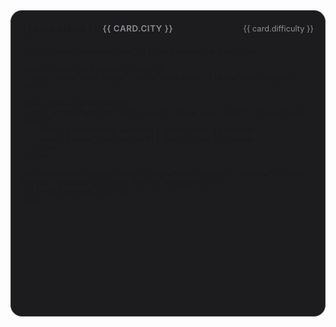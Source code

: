 <script setup>
const cards = [
  {
    status: '🟢',
    city: 'Симулятор Самары',
    difficulty: 'Сложность: ★★☆',
    scenario: '⚔️ Душа против системы',
    image: 'https://i.postimg.cc/mDw1xVz3/samara-korzh.jpg',
    specs: [
      { label: 'Игроки в фокусе', value: 'Корж, Skuratov, Surf Coffee, White Cup, Coffee Balance' },
      { label: 'Ядро симуляции', value: '~20 точек, формирующих эпицентр конкуренции' },
      { label: 'Вызов', value: 'Как масштабировать уют, не потеряв магию бренда?' }
    ],
    button: { text: 'Войти →', href: '/simulator/samara', secondary: false }
  },
  {
    status: '🟡',
    city: 'Симулятор Новосибирска',
    difficulty: 'Сложность: ★★★',
    scenario: '🎯 Массовость против премиума',
    image: 'https://i.postimg.cc/x15tDnzj/novosibirsk-skuratov-greenhouse.jpg',
    specs: [
      { label: 'Игроки в фокусе', value: 'Green House (массовость) vs. Skuratov (качество)' },
      { label: 'Ядро симуляции', value: '~100 точек двух ключевых титанов рынка' },
      { label: 'Вызов', 'value': 'Найти асимметричный ответ федеральному гиганту, вскрыв его внутренние противоречия' }
    ],
    button: { text: 'Следить →', href: '/simulator/novosibirsk', secondary: true }
  }
]
</script>

<div class="card-grid-container">
  <div v-for="card in cards" :key="card.city" class="simulator-card">
    <div class="card-header-row">
      <div class="card-header-left">
        <span class="status-dot">{{ card.status }}</span>
        <span class="card-city-title">{{ card.city }}</span>
      </div>
      <div class="card-header-right">
        <span class="card-difficulty">{{ card.difficulty }}</span>
      </div>
    </div>

    <div class="scenario-line">{{ card.scenario }}</div>

    <div class="card-image-wrapper">
      <img :src="card.image" :alt="card.city" class="card-image">
    </div>

    <div class="card-specs">
      <div v-for="spec in card.specs" :key="spec.label" class="spec-item">
        <span class="spec-label">{{ spec.label }}</span>
        <span class="spec-value">{{ spec.value }}</span>
      </div>
    </div>

    <a :href="card.button.href" class="card-button" :class="{ 'card-button--secondary': card.button.secondary }">
      {{ card.button.text }}
    </a>
  </div>
</div>

<style>
  :root {
    --brand-color: #C5F946;
    --panel-bg: #1c1c1e;
    --panel-border: #3a3a3c;
    --text-primary: #f2f2f7;
    --text-secondary: #8e8e93;
  }

  .card-grid-container {
    display: grid; 
    grid-template-columns: repeat(auto-fit, minmax(320px, 1fr)); 
    gap: 1.5rem; 
    margin: 2rem 0;
  }

  .simulator-card {
    background-color: var(--panel-bg);
    border: 1px solid var(--panel-border);
    border-radius: 18px;
    padding: 16px;
    display: flex;
    flex-direction: column;
    overflow: hidden;
    transition: all 0.3s ease;
    box-sizing: border-box;
    min-height: 490px;
  }

  .simulator-card:hover {
    transform: translateY(-5px);
    border-color: var(--brand-color);
    box-shadow: 0 10px 30px rgba(0,0,0,0.25);
  }

  .card-header-row {
    display: flex;
    align-items: center;
    justify-content: space-between;
    gap: 12px;
    padding: 4px 2px 8px 2px;
  }
  
  .card-header-left {
    display: inline-flex;
    align-items: center;
    gap: 8px;
    min-width: 0;
  }
  
  .status-dot {
    font-size: 1rem;
    line-height: 1;
  }
  
  .card-city-title {
    color: var(--text-secondary);
    font-size: 0.84rem;
    font-weight: 600;
    text-transform: uppercase;
    letter-spacing: 0.04em;
    white-space: nowrap;
    overflow: hidden;
    text-overflow: ellipsis;
  }
  
  .card-header-right {
    flex-shrink: 0;
    color: var(--text-secondary);
    font-size: 0.8rem;
    white-space: nowrap;
  }

  .scenario-line {
    color: var(--text-primary);
    font-size: 1.25rem;
    font-weight: 600;
    line-height: 1.3;
    text-align: center;
    margin: 8px 0 16px 0;
    min-height: 40px;
    display: flex;
    align-items: center;
    justify-content: center;
  }

  .card-image-wrapper {
    width: 100%;
    height: 168px;
    border-radius: 12px;
    overflow: hidden;
    margin-bottom: 20px;
  }
  
  .card-image {
    width: 100%;
    height: 100%;
    object-fit: cover;
    display: block;
  }

  .card-specs {
    display: flex;
    flex-direction: column;
    gap: 14px;
    flex-grow: 1;
  }
  
  .spec-item { 
    line-height: 1.45; 
  }
  
  .spec-label {
    display: block;
    font-size: 0.78rem;
    color: var(--text-secondary);
    margin-bottom: 3px;
    font-weight: 500;
  }
  
  .spec-value {
    display: block;
    font-size: 0.94rem;
    font-weight: 500;
    color: var(--text-primary);
  }

  .card-button {
    margin-top: 20px;
    background-color: var(--brand-color);
    color: #000;
    padding: 12px 16px;
    border-radius: 10px;
    font-weight: 700;
    font-size: 0.92rem;
    text-align: center;
    text-decoration: none;
    transition: all 0.25s ease;
    border: 2px solid transparent;
    box-sizing: border-box;
    display: block;
  }

  .card-button:hover {
    background: #fff !important;
    color: #000 !important;
    transform: translateY(-1px);
  }

  .card-button.card-button--secondary {
    background: transparent;
    color: var(--brand-color);
    border-color: var(--brand-color);
  }

  .card-button.card-button--secondary:hover {
    background: var(--brand-color) !important;
    color: #000 !important;
  }
</style>
